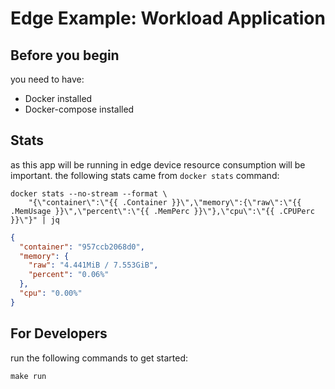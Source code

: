 # Edge Example: Workload Application

## Before you begin
you need to have:
- Docker installed
- Docker-compose installed

## Stats
as this app will be running in edge device resource consumption will be important.
the following stats came from `docker stats` command:
```
docker stats --no-stream --format \
    "{\"container\":\"{{ .Container }}\",\"memory\":{\"raw\":\"{{ .MemUsage }}\",\"percent\":\"{{ .MemPerc }}\"},\"cpu\":\"{{ .CPUPerc }}\"}" | jq
```
```json
{
  "container": "957ccb2068d0",
  "memory": {
    "raw": "4.441MiB / 7.553GiB",
    "percent": "0.06%"
  },
  "cpu": "0.00%"
}
```

## For Developers
run the following commands to get started:
```
make run
```